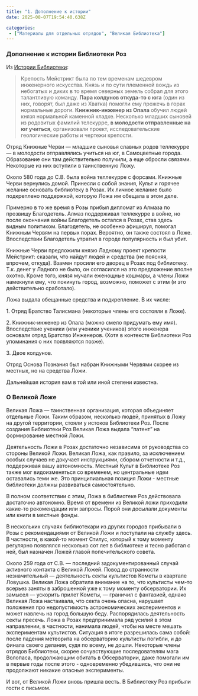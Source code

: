 ```yaml
---
title: "1. Дополнение к истории"
date: 2025-08-07T19:54:40.638Z

categories:
 - ["Материалы для отдельных отрядов", "Великая Библиотека"]
---
```


### Дополнение к истории Библиотеки Роз

Из [<span class="underline">Истории
Библиотеки</span>](https://docs.google.com/document/d/1oj4a8QhmughJ4iEBeesyMiHSX2tMg6lq4Dtnk3SbM1U/edit?tab=t.0):

> Крепость Мейстрикт была по тем временам шедевром инженерного
> искусства. Князь и по сути племенной вождь из небогатых и диких в то
> время северных земель собрал для этого талантливую команду. **Пара
> колдунов откуда-то с юга** (один из них, говорят, был даже из Хватка)
> помогли ему прожечь в горах нормальные дороги. **Книжник-инженер из
> Опала** обучил людей князя нормальной каменной кладке. Несколько
> младших сыновей из родовитых фамилий телекурре, **в молодости
> отправленные на юг учиться**, организовали проект, исследовательские
> геологические работы и чертежи крепости.

Отряд Книжные Черви — младшие сыновья славных родов теллекурре — в
молодости отправлялись учиться на юг, в Самоцветные города. Образование
они там действительно получили, а еще обросли связями. Некоторые из них
вступили в таинственную Ложу.

Около 580 года до С.В. была война теллекурре с форсами. Книжные Черви
вернулись домой. Принесли с собой знания, Культ и горячее желание
основать библиотеку в Розах. Их личное желание было подкреплено
поддержкой, которую Ложа им обещала в этом деле.

Примерно в то же время в Розы прибыл дипломат из Алмаза по прозвищу
Благодетель. Алмаз поддерживал теллекурре в войне, но после окончания
войны Благодетель остался в Розах, став здесь видным политиком.
Благодетель, не особенно афишируя, помогал Книжным Червям на первых
порах. Вероятно, он также состоял в Ложе. Впоследствии Благодетель
утратил в городе популярность и был убит.

Книжные Черви предложили князю Ладному проект крепости Мейстрикт:
сказали, что найдут людей и средства (не поясняя, впрочем, откуда).
Взамен просили его дворец в Розах под библиотеку. Т.к. денег у Ладного
не было, он согласился на это предложение вполне охотно. Кроме того,
князя мучали еженощные кошмары, а члены Ложи намекнули ему, что покинуть
город, возможно, поможет с этим (и это действительно сработало).

Ложа выдала обещанные средства и подкрепление. В их числе:

1\. Отряд Братство Талисмана (некоторые члены его состояли в Ложе).

2\. Книжник-инженер из Опала (можно смело придумать ему имя).
Впоследствие ученики (или ученики учеников) этого инженера основали
отряд Братство Инженеров. (Хотя в контексте Библиотеки Роз упоминания о
них появляются позже).

3\. Двое колдунов.

Отряд Основа Познания был набран Книжными Червями скорее из местных, но
на средства Ложи.

Дальнейшая история вам в той или иной степени известна.

### О Великой Ложе

Великая Ложа — таинственная организация, которая объединяет отдельные
Ложи. Таким образом, несколько людей, принятых в Ложу на другой
территории, стояли у истоков Библиотеки Роз. После создания Библиотеки
Роз Великая Ложа выдала “патент” на формирование местной Ложи.

Деятельность Ложи в Розах достаточно независима от руководства со
стороны Великой Ложи. Великая Ложа, как правило, за исключением особых
случаев не докучает инструкциями, сбором отчетности и т.д., поддерживая
вашу автономность. Местный Культ в Библиотеке Роз также мог
видоизменяться со временем, но центральные идеи оставались теми же. Это
принципиальная позиция Ложи - местные библиотеки должны развиваться
самостоятельно.

В полном соответствии с этим, Ложа в библиотеке Роз действовала
достаточно автономно. Время от времени из Великой ложи приходили
какие-то рекомендации или запросы. Порой они досылали документы или
книги в местные фонды.

В нескольких случаях библиотекари из других городов прибывали в Розы с
рекомендациями от Великой Ложи и поступали на службу здесь. В частности,
в какой-то момент Стилус, который к тому моменту регулярно появлялся
несколько сот лет в библиотеке и тесно работал с ней, был назначен Ложей
главой попечительского совета.

Около 259 года от С.В. — последний задокументированный случай активного
контакта с Великой Ложей. Повод до странности незначительный —
деятельность секты культистов Кометы в квартале Ловушка. Великая Ложа
обратила внимание на то, что культисты чем-то всерьез заняты в
заброшенной уже к тому моменту обсерватории. Их замысел — ускорить
прилет Кометы, — граничил с фантазией, однако Великая Ложа настаивала,
что секта очень опасна, нарушает положения про недопустимость
астрономических экспериментов и может навлечь на город большую беду.
Распорядилась деятельность секты пресечь. Ложа в Розах предпринимала ряд
усилий в этом направлении, в частности, нанимала людей, чтобы на месте
мешать экспериментам культистов. Ситуация в итоге разрешилась сама
собой: после падения метеорита на обсерваторию культисты погибли, и до
финала своего делания, судя по всему, не дошли. Некоторые члены отрядов
Библиотеки, скорее сочувствующие последователям мага Волопаса,
продолжающим обитать в Обсерватории, даже помогали им в первые годы
после этого - одновременно убедившись, что они не продолжают никакие
опасные эксперименты.

И вот, от Великой Ложи вновь пришла весть. В Библиотеку Роз прибыли
гости с письмом.
